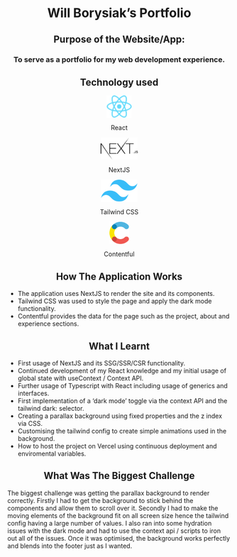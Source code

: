 <h1 align="center">Will Borysiak’s Portfolio</h1>
 
<h2 align="center">Purpose of the Website/App:</h2>
 
<h3 align="center">To serve as a portfolio for my web development experience.<p>
 
<h2 align="center">Technology used</h2>
 
<div align="center">
  <img align="center" src="/assets/readme-icons/react-logo.svg" alt="HTML" height="50"/>
  <p align="center">React</p>
</div>

<div align="center">
  <img align="center" src="/assets/readme-icons/nextjs-logo.svg" alt="HTML" height="50"/>
  <p align="center">NextJS</p>
</div>

<div align="center">
  <img align="center" src="/assets/readme-icons/tailwindcss-logo.svg" alt="HTML" height="50"/>
  <p align="center">Tailwind CSS</p>
</div>

<div align="center">
  <img align="center" src="/assets/readme-icons/contentful-logo.svg" alt="HTML" height="50"/>
  <p align="center">Contentful</p>
</div>

<h2 align="center">How The Application Works</h2>

- The application uses NextJS to render the site and its components.
- Tailwind CSS was used to style the page and apply the dark mode functionality.
- Contentful provides the data for the page such as the project, about and experience sections.

<h2 align="center">What I Learnt</h2>

- First usage of NextJS and its SSG/SSR/CSR functionality.
- Continued development of my React knowledge and my initial usage of global state with useContext / Context API.
- Further usage of Typescript with React including usage of generics and interfaces.
- First implementation of a ‘dark mode’ toggle via the context API and the tailwind dark: selector.
- Creating a parallax background using fixed properties and the z index via CSS.
- Customising the tailwind config to create simple animations used in the background.
- How to host the project on Vercel using continuous deployment and enviromental variables.

<h2 align="center">What Was The Biggest Challenge</h2>

The biggest challenge was getting the parallax background to render correctly. Firstly I had to get the background to stick behind the components and allow them to scroll over it. Secondly I had to make the moving elements of the background fit on all screen size hence the tailwind config having a large number of values. I also ran into some hydration issues with the dark mode and had to use the context api / scripts to iron out all of the issues. Once it was optimised, the background works perfectly and blends into the footer just as I wanted.
